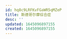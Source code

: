 ```yaml
---
id: hq8c9LRFKvFGaWR5qMZeP
title: 斯德哥尔摩综合症
desc: ''
updated: 1645096897155
created: 1645096897155
---
```


